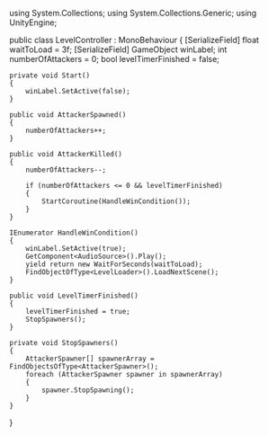 using System.Collections;
using System.Collections.Generic;
using UnityEngine;

public class LevelController : MonoBehaviour
{
    [SerializeField] float waitToLoad = 3f;
    [SerializeField] GameObject winLabel;
    int numberOfAttackers = 0;
    bool levelTimerFinished = false;

    private void Start()
    {
        winLabel.SetActive(false);
    }

    public void AttackerSpawned()
    {
        numberOfAttackers++;
    }

    public void AttackerKilled()
    {
        numberOfAttackers--;

        if (numberOfAttackers <= 0 && levelTimerFinished)
        {
            StartCoroutine(HandleWinCondition());
        }
    }

    IEnumerator HandleWinCondition()
    {
        winLabel.SetActive(true);
        GetComponent<AudioSource>().Play();
        yield return new WaitForSeconds(waitToLoad);
        FindObjectOfType<LevelLoader>().LoadNextScene();
    }

    public void LevelTimerFinished()
    { 
        levelTimerFinished = true;
        StopSpawners();
    }

    private void StopSpawners()
    {
        AttackerSpawner[] spawnerArray = FindObjectsOfType<AttackerSpawner>();
        foreach (AttackerSpawner spawner in spawnerArray)
        {
            spawner.StopSpawning();
        }
    }
}

